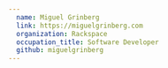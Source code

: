 ```yaml
---
  name: Miguel Grinberg
  link: https://miguelgrinberg.com
  organization: Rackspace
  occupation_title: Software Developer
  github: miguelgrinberg
---
```

